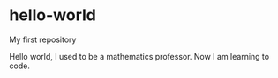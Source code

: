 # hello-world
My first repository

Hello world, I used to be a mathematics professor. Now I am learning to code. 
